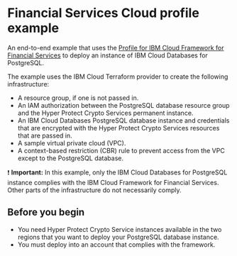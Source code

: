 # Financial Services Cloud profile example

An end-to-end example that uses the [Profile for IBM Cloud Framework for Financial Services](../../profiles/fscloud/) to deploy an instance of IBM Cloud Databases for PostgreSQL.

The example uses the IBM Cloud Terraform provider to create the following infrastructure:

- A resource group, if one is not passed in.
- An IAM authorization between the PostgreSQL database resource group and the Hyper Protect Crypto Services permanent instance.
- An IBM Cloud Databases PostgreSQL database instance and credentials that are encrypted with the Hyper Protect Crypto Services resources that are passed in.
- A sample virtual private cloud (VPC).
- A context-based restriction (CBR) rule to prevent access from the VPC except to the PostgreSQL database.

:exclamation: **Important:** In this example, only the IBM Cloud Databases for PostgreSQL instance complies with the IBM Cloud Framework for Financial Services. Other parts of the infrastructure do not necessarily comply.

## Before you begin

- You need Hyper Protect Crypto Service instances available in the two regions that you want to deploy your PostgreSQL database instance.
- You must deploy into an account that complies with the framework.
